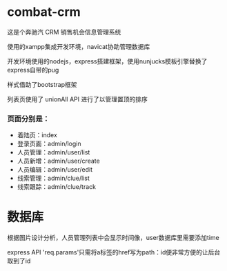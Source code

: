 # combat-crm
这是个奔驰汽 CRM 销售机会信息管理系统
<p>
  使用的xampp集成开发环境，navicat协助管理数据库
</p>
<p>
  开发环境使用的nodejs，express搭建框架，使用nunjucks模板引擎替换了express自带的pug
</p>
<p>
  样式借助了bootstrap框架
</p>
<p>
  列表页使用了 unionAll API 进行了以管理置顶的排序
</p>

<p>
  <h3>页面分别是：</h3>
  <ul>
    <li>着陆页：index</li>
    <li>登录页面：admin/login</li>
    <li>人员管理：admin/user/list</li>
    <li>人员新增：admin/user/create</li>
    <li>人员编辑：admin/user/edit</li>
    <li>线索管理：admin/clue/list</li>
    <li>线索跟踪：admin/clue/track</li>
  </ul>
</p>

<h1>数据库</h1>
<p>
  根据图片设计分析，人员管理列表中会显示时间像，user数据库里需要添加time
</p>
<p>
  express API 'req.params'只需将a标签的href写为path：id便非常方便的让后台取到了id
</p>

